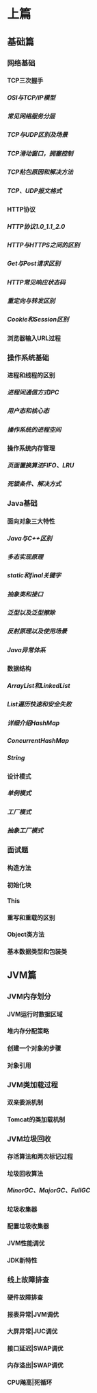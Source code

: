 # 上篇

## 基础篇

### 网络基础

#### TCP三次握手

##### OSI与TCP/IP模型



##### 常见网络服务分层



##### TCP与UDP区别及场景



##### TCP滑动窗口，拥塞控制



##### TCP粘包原因和解决方法



##### TCP、UDP报文格式



#### HTTP协议

##### HTTP协议1.0_1.1_2.0



##### HTTP与HTTPS之间的区别



##### Get与Post请求区别



##### HTTP常见响应状态码



##### 重定向与转发区别



##### Cookie和Session区别



#### 浏览器输入URL过程



### 操作系统基础

#### 进程和线程的区别

##### 进程间通信方式IPC



##### 用户态和核心态



##### 操作系统的进程空间



#### 操作系统内存管理

##### 页面置换算法FIFO、LRU



##### 死锁条件、解决方式



### Java基础

#### 面向对象三大特性

##### Java与C++区别



##### 多态实现原理



##### static和final关键字



##### 抽象类和接口



##### 泛型以及泛型擦除



##### 反射原理以及使用场景



##### Java异常体系



#### 数据结构

##### ArrayList和LinkedList



##### List遍历快速和安全失败



##### 详细介绍HashMap



##### ConcurrentHashMap



##### String

#### 设计模式

##### 单例模式



##### 工厂模式



##### 抽象工厂模式



### 面试题

#### 构造方法



#### 初始化块



#### This



#### 重写和重载的区别



#### Object类方法



#### 基本数据类型和包装类



## JVM篇

### JVM内存划分

#### JVM运行时数据区域



#### 堆内存分配策略



#### 创建一个对象的步骤



#### 对象引用



### JVM类加载过程

#### 双亲委派机制



#### Tomcat的类加载机制



### JVM垃圾回收

#### 存活算法和两次标记过程



#### 垃圾回收算法

##### MinorGC、MajorGC、FullGC



#### 垃圾收集器



#### 配置垃圾收集器



#### JVM性能调优



#### JDK新特性



### 线上故障排查

#### 硬件故障排查



#### 报表异常|JVM调优



#### 大屏异常|JUC调优



#### 接口延迟|SWAP调优



#### 内存溢出|SWAP调优



#### CPU飚高|死循环
















